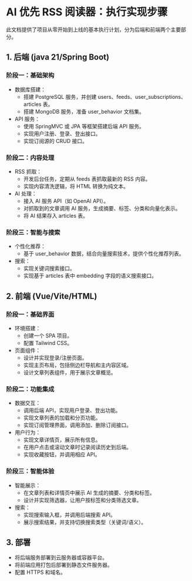# AI 优先 RSS 阅读器：执行实现步骤

此文档提供了项目从零开始到上线的基本执行计划，分为后端和前端两个主要部分。

## 1. 后端 (java 21/Spring Boot)

### 阶段一：基础架构

- 数据库搭建：
  - 搭建 PostgreSQL 服务，并创建 users、feeds、user_subscriptions、articles 表。
  - 搭建 MongoDB 服务，准备 user_behavior 文档集。
- API 服务：
  - 使用 SpringMVC 或 JPA 等框架搭建后端 API 服务。
  - 实现用户注册、登录、登出接口。
  - 实现订阅源的 CRUD 接口。

### 阶段二：内容处理

- RSS 抓取：
  - 开发后台任务，定期从 feeds 表抓取最新的 RSS 内容。
  - 实现内容清洗逻辑，将 HTML 转换为纯文本。
- AI 处理：
  - 接入 AI 服务 API（如 OpenAI API）。
  - 对抓取到的文章调用 AI 服务，生成摘要、标签、分类和向量化表示。
  - 将 AI 结果存入 articles 表。

### 阶段三：智能与搜索

- 个性化推荐：
  - 基于 user_behavior 数据，结合向量搜索技术，提供个性化推荐列表。
- 搜索：
  - 实现关键词搜索接口。
  - 实现基于 articles 表中 embedding 字段的语义搜索接口。

## 2. 前端 (Vue/Vite/HTML)

### 阶段一：基础界面

- 环境搭建：
  - 创建一个 SPA 项目。
  - 配置 Tailwind CSS。
- 页面组件：
  - 设计并实现登录/注册页面。
  - 实现主页布局，包括侧边栏导航和主内容区域。
  - 设计文章列表组件，用于展示文章概览。

### 阶段二：功能集成

- 数据交互：
  - 调用后端 API，实现用户登录、登出功能。
  - 实现文章列表的加载和分页功能。
  - 实现订阅管理界面，调用添加、删除订阅接口。
- 用户行为：
  - 实现文章详情页，展示所有信息。
  - 在用户点击或滚动文章时记录阅读历史到后端。
  - 实现收藏按钮，并调用相应 API。

### 阶段三：智能体验

- 智能展示：
  - 在文章列表和详情页中展示 AI 生成的摘要、分类和标签。
  - 设计并实现筛选器，让用户按标签和分类筛选文章。
- 搜索：
  - 实现搜索输入框，并调用后端搜索 API。
  - 展示搜索结果，并支持切换搜索类型（关键词/语义）。

## 3. 部署

- 将后端服务部署到云服务器或容器平台。
- 将前端应用打包后部署到静态文件服务器。
- 配置 HTTPS 和域名。
